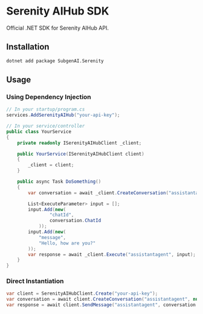 # Serenity AIHub SDK

Official .NET SDK for Serenity AIHub API.

## Installation

```bash
dotnet add package SubgenAI.Serenity
```

## Usage

### Using Dependency Injection

```csharp
// In your startup/program.cs
services.AddSerenityAIHub("your-api-key");

// In your service/controller
public class YourService
{
    private readonly ISerenityAIHubClient _client;

    public YourService(ISerenityAIHubClient client)
    {
        _client = client;
    }

    public async Task DoSomething()
    {
        var conversation = await _client.CreateConversation("assistantagent");

        List<ExecuteParameter> input = [];
        input.Add(new(
                "chatId",
                conversation.ChatId
            ));
        input.Add(new(
            "message",
            "Hello, how are you?"
        ));
        var response = await _client.Execute("assistantagent", input);
    }
}
```

### Direct Instantiation

```csharp
var client = SerenityAIHubClient.Create("your-api-key");
var conversation = await client.CreateConversation("assistantagent", null);
var response = await client.SendMessage("assistantagent", conversation.ChatId, "Hello!");
```